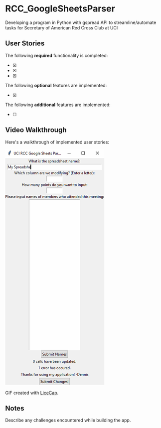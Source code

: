 # RCC_GoogleSheetsParser
Developing a program in Python with gspread API to streamline/automate tasks for Secretary of American Red Cross Club at UCI

## User Stories

The following **required** functionality is completed:

* [x] 
* [x] 
* [x] 

The following **optional** features are implemented:

* [x]

The following **additional** features are implemented:

* [ ] 

## Video Walkthrough

Here's a walkthrough of implemented user stories:

<img src='walkthrough.gif' title='Video Walkthrough' width='' alt='Video Walkthrough' />

GIF created with [LiceCap](http://www.cockos.com/licecap/).

## Notes

Describe any challenges encountered while building the app.